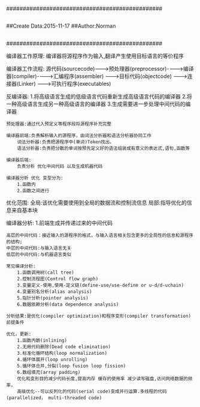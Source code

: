 ###############################################
##
##Create Data:2015-11-17
##Author:Norman
##
##
###############################################

编译器工作原理:
	编译器将源程序作为输入,翻译产生使用目标语言的等价程序

编译器工作流程:
	源代码(sourcecode)--->预处理器(preprocessor)---->编译器(compiler)---->汇编程序(assembler) --->目标代码(objectcode) --->连接器(Linker) --->可执行程序(executables)

反编译器:
	1.将高级语言生成的低级语言代码重新生成高级语言代码的编译器
	2.将一种高级语言生成另一种高级语言的编译器
	3.生成需要进一步处理中间代码的编译器


	预处理器:通过代入预定义等程序段将源程序补充完整
	
	编译器前端:负责解析输入的源程序，由词法分析器和语法分析器协同工作
		词法分析器:负责把源程序中(单词)Token找出。
		语法分析器:负责把分散的单词按预先定义好的语法组装成有意义的表达式,语句,函数等

	编译器后端:
		负责分析 优化中间代码 以及生成机器代码

	编译器分析 优化 变型分为:
		1.函数内
		2.函数之间进行

优化范围:
	全局:该优化需要使用到全局的数据流和控制流信息 
	局部:指导优化的信息来自基本块


编译器分析:
	1.前端生成并传递过来的中间代码

	高层的中间代码：接近输入的源程序的格式，与输入语言相关包含更多的全局性的信息和源程序的结构;
	中层的中间代码:与输入语言无关
	低层的中间代码:与机器语言类似

	常见编译分析:
		1.函数调用树(call tree)
		2.控制流程图(Control flow graph)
		3.变量定义-使用,使用-定义链(define-use/use-define or u-d/d-uchain)
		4.变量别名分析(alias analysis)
		5.指针分析(pointer analysis)
		6.数据依赖分析(data dependence analysis)

	分析结果:是优化(compiler optimization)和程序变形(compiler transformation)前提条件

	优化，更新:
		1.函数内嵌(inlining)
		2.无用代码删除(Dead code elimination)
		3.标准化循环结构(loop normalization)
		4.循环体展开(loop unrolling)
		5.循环体合并,分裂(loop fusion loop fission)
		6.数组填充(array padding)
		优化和变形目的减少代码长度,提高内存 缓存的使用率 减少读写磁盘,访问网络数据的频率，
		高级优化--可以反列化的代码(serial code)变成并行运算.多线程的代码(parallelized， multi-threaded code)
